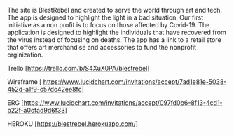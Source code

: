 The site is BlestRebel and created to serve the world through art and tech. The app is designed to highlight the light in a bad situation. Our first initiative  as a non profit is to focus on those affected by Covid-19. The application is designed to highlight the individuals that have recovered from the virus instead of focusing on deaths. The app has a link to a retail store that offers art merchandise and accessories to fund the nonprofit orginization. 

Trello
[https://trello.com/b/S4XuX0PA/blestrebel]


Wireframe
[ https://www.lucidchart.com/invitations/accept/7ad1e81e-5038-452d-a1f9-c57dc42ee8fc]

ERG
[https://www.lucidchart.com/invitations/accept/097fd0b6-8f13-4cd1-b22f-a0cfad9d6f33]

HEROKU
[https://blestrebel.herokuapp.com/]


